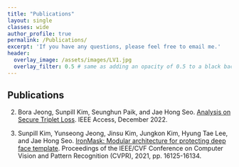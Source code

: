 ```yaml
---
title: "Publications"
layout: single
classes: wide
author_profile: true
permalink: /Publications/
excerpt: 'If you have any questions, please feel free to email me.'
header:
  overlay_image: /assets/images/LV1.jpg
  overlay_filter: 0.5 # same as adding an opacity of 0.5 to a black background
---
```


## Publications

2. Bora Jeong, Sunpill Kim, Seunghun Paik, and Jae Hong Seo. <A href="https://ieeexplore.ieee.org/document/9965373">Analysis on Secure Triplet Loss</A>. IEEE Access, December 2022.

1. Sunpill Kim, Yunseong Jeong, Jinsu Kim, Jungkon Kim, Hyung Tae Lee, and Jae Hong Seo. <A href="https://openaccess.thecvf.com/content/CVPR2021/html/Kim_IronMask_Modular_Architecture_for_Protecting_Deep_Face_Template_CVPR_2021_paper.html">IronMask: Modular architecture for protecting deep face template</A>. Proceedings of the IEEE/CVF Conference on Computer Vision and Pattern Recognition (CVPR), 2021, pp. 16125-16134.
